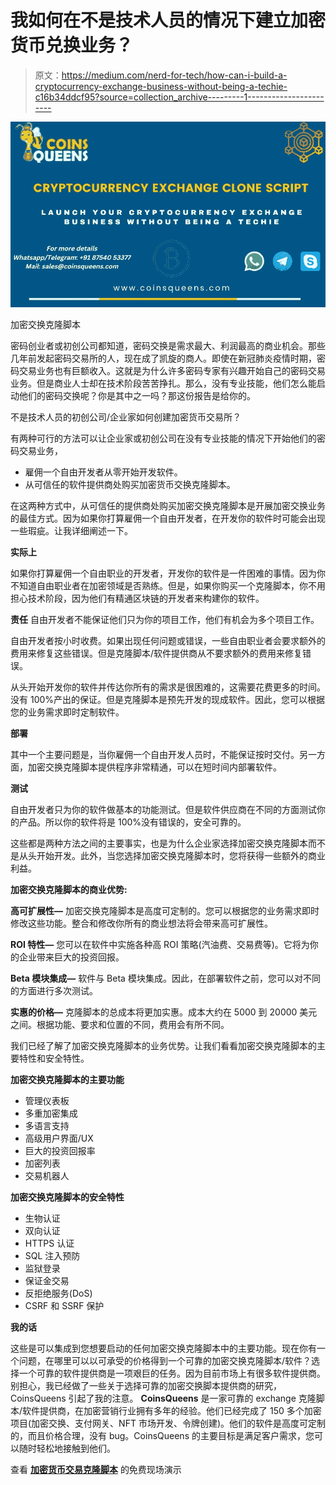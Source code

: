 # 我如何在不是技术人员的情况下建立加密货币兑换业务？

> 原文：<https://medium.com/nerd-for-tech/how-can-i-build-a-cryptocurrency-exchange-business-without-being-a-techie-c16b34ddcf95?source=collection_archive---------1----------------------->

![](img/2bd5bb1c1c6bbf389b165613d4c38223.png)

加密交换克隆脚本

密码创业者或初创公司都知道，密码交换是需求最大、利润最高的商业机会。那些几年前发起密码交易所的人，现在成了凯旋的商人。即使在新冠肺炎疫情时期，密码交易业务也有巨额收入。这就是为什么许多密码专家有兴趣开始自己的密码交易业务。但是商业人士却在技术阶段苦苦挣扎。那么，没有专业技能，他们怎么能启动他们的密码交换呢？你是其中之一吗？那这份报告是给你的。

不是技术人员的初创公司/企业家如何创建加密货币交易所？

有两种可行的方法可以让企业家或初创公司在没有专业技能的情况下开始他们的密码交易业务，

*   雇佣一个自由开发者从零开始开发软件。
*   从可信任的软件提供商处购买加密货币交换克隆脚本。

在这两种方式中，从可信任的提供商处购买加密交换克隆脚本是开展加密交换业务的最佳方式。因为如果你打算雇佣一个自由开发者，在开发你的软件时可能会出现一些瑕疵。让我详细阐述一下。

**实际上**

如果你打算雇佣一个自由职业的开发者，开发你的软件是一件困难的事情。因为你不知道自由职业者在加密领域是否熟练。但是，如果你购买一个克隆脚本，你不用担心技术阶段，因为他们有精通区块链的开发者来构建你的软件。

**责任** 自由开发者不能保证他们只为你的项目工作，他们有机会为多个项目工作。

自由开发者按小时收费。如果出现任何问题或错误，一些自由职业者会要求额外的费用来修复这些错误。但是克隆脚本/软件提供商从不要求额外的费用来修复错误。

从头开始开发你的软件并传达你所有的需求是很困难的，这需要花费更多的时间。没有 100%产出的保证。但是克隆脚本是预先开发的现成软件。因此，您可以根据您的业务需求即时定制软件。

**部署**

其中一个主要问题是，当你雇佣一个自由开发人员时，不能保证按时交付。另一方面，加密交换克隆脚本提供程序非常精通，可以在短时间内部署软件。

**测试**

自由开发者只为你的软件做基本的功能测试。但是软件供应商在不同的方面测试你的产品。所以你的软件将是 100%没有错误的，安全可靠的。

这些都是两种方法之间的主要事实，也是为什么企业家选择加密交换克隆脚本而不是从头开始开发。此外，当您选择加密交换克隆脚本时，您将获得一些额外的商业利益。

**加密交换克隆脚本的商业优势:**

**高可扩展性—** 加密交换克隆脚本是高度可定制的。您可以根据您的业务需求即时修改这些功能。整合和修改你所有的商业想法将会带来高可扩展性。

**ROI 特性—** 您可以在软件中实施各种高 ROI 策略(汽油费、交易费等)。它将为你的企业带来巨大的投资回报。

**Beta 模块集成—** 软件与 Beta 模块集成。因此，在部署软件之前，您可以对不同的方面进行多次测试。

**实惠的价格—** 克隆脚本的总成本将更加实惠。成本大约在 5000 到 20000 美元之间。根据功能、要求和位置的不同，费用会有所不同。

我们已经了解了加密交换克隆脚本的业务优势。让我们看看加密交换克隆脚本的主要特性和安全特性。

**加密交换克隆脚本的主要功能**

*   管理仪表板
*   多重加密集成
*   多语言支持
*   高级用户界面/UX
*   巨大的投资回报率
*   加密列表
*   交易机器人

**加密交换克隆脚本的安全特性**

*   生物认证
*   双向认证
*   HTTPS 认证
*   SQL 注入预防
*   监狱登录
*   保证金交易
*   反拒绝服务(DoS)
*   CSRF 和 SSRF 保护

**我的话**

这些是可以集成到您想要启动的任何加密交换克隆脚本中的主要功能。现在你有一个问题，在哪里可以以可承受的价格得到一个可靠的加密交换克隆脚本/软件？选择一个可靠的软件提供商是一项艰巨的任务。因为目前市场上有很多软件提供商。别担心，我已经做了一些关于选择可靠的加密交换脚本提供商的研究，CoinsQueens 引起了我的注意。 **CoinsQueens** 是一家可靠的 exchange 克隆脚本/软件提供商，在加密营销行业拥有多年的经验。他们已经完成了 150 多个加密项目(加密交换、支付网关、NFT 市场开发、令牌创建)。他们的软件是高度可定制的，而且价格合理，没有 bug。CoinsQueens 的主要目标是满足客户需求，您可以随时轻松地接触到他们。

查看 [**加密货币交易克隆脚本**](https://coinsqueens.com/?utm_source=Medium&utm_medium=HowCanIBuildACryptocurrencyExchangeBusinessWithoutBeingATechie?&utm_campaign=aju) 的免费现场演示